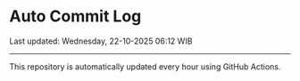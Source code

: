 # Auto Commit Log

Last updated: Wednesday, 22-10-2025 06:12 WIB

---

This repository is automatically updated every hour using GitHub Actions.
